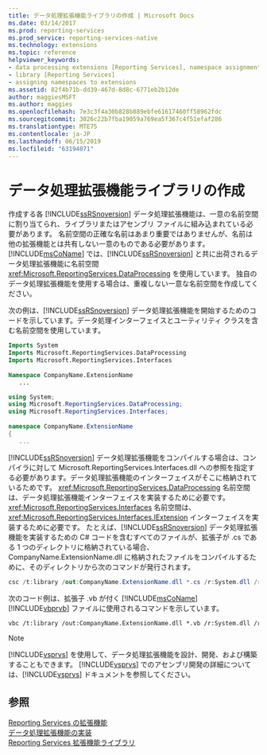 ```yaml
---
title: データ処理拡張機能ライブラリの作成 | Microsoft Docs
ms.date: 03/14/2017
ms.prod: reporting-services
ms.prod_service: reporting-services-native
ms.technology: extensions
ms.topic: reference
helpviewer_keywords:
- data processing extensions [Reporting Services], namespace assignments
- library [Reporting Services]
- assigning namespaces to extensions
ms.assetid: 82f4b71b-dd39-467d-8d8c-6771eb2b12de
author: maggiesMSFT
ms.author: maggies
ms.openlocfilehash: 7e3c3f4a30b828b889ebfe61617460ff58962fdc
ms.sourcegitcommit: 3026c22b7fba19059a769ea5f367c4f51efaf286
ms.translationtype: MTE75
ms.contentlocale: ja-JP
ms.lasthandoff: 06/15/2019
ms.locfileid: "63194071"
---
```

# <a name="creating-a-data-processing-extension-library"></a>データ処理拡張機能ライブラリの作成
  作成する各 [!INCLUDE[ssRSnoversion](../../../includes/ssrsnoversion-md.md)] データ処理拡張機能は、一意の名前空間に割り当てられ、ライブラリまたはアセンブリ ファイルに組み込まれている必要があります。 名前空間の正確な名前はあまり重要ではありませんが、名前は他の拡張機能とは共有しない一意のものである必要があります。 [!INCLUDE[msCoName](../../../includes/msconame-md.md)] では、[!INCLUDE[ssRSnoversion](../../../includes/ssrsnoversion-md.md)] と共に出荷されるデータ処理拡張機能に名前空間 <xref:Microsoft.ReportingServices.DataProcessing> を使用しています。 独自のデータ処理拡張機能を使用する場合は、重複しない一意な名前空間を作成してください。  
  
 次の例は、[!INCLUDE[ssRSnoversion](../../../includes/ssrsnoversion-md.md)] データ処理拡張機能を開始するためのコードを示しています。データ処理インターフェイスとユーティリティ クラスを含む名前空間を使用しています。  
  
```vb  
Imports System  
Imports Microsoft.ReportingServices.DataProcessing  
Imports Microsoft.ReportingServices.Interfaces  
  
Namespace CompanyName.ExtensionName  
   ...  
```  
  
```csharp  
using System;  
using Microsoft.ReportingServices.DataProcessing;  
using Microsoft.ReportingServices.Interfaces;  
  
namespace CompanyName.ExtensionName  
{  
   ...  
```  
  
 [!INCLUDE[ssRSnoversion](../../../includes/ssrsnoversion-md.md)] データ処理拡張機能をコンパイルする場合は、コンパイラに対して Microsoft.ReportingServices.Interfaces.dll への参照を指定する必要があります。データ処理拡張機能のインターフェイスがそこに格納されているためです。 <xref:Microsoft.ReportingServices.DataProcessing> 名前空間は、データ処理拡張機能インターフェイスを実装するために必要です。<xref:Microsoft.ReportingServices.Interfaces> 名前空間は、<xref:Microsoft.ReportingServices.Interfaces.IExtension> インターフェイスを実装するために必要です。 たとえば、[!INCLUDE[ssRSnoversion](../../../includes/ssrsnoversion-md.md)] データ処理拡張機能を実装するための C# コードを含むすべてのファイルが、拡張子が .cs である 1 つのディレクトリに格納されている場合、CompanyName.ExtensionName.dll に格納されたファイルをコンパイルするために、そのディレクトリから次のコマンドが発行されます。  
  
```csharp  
csc /t:library /out:CompanyName.ExtensionName.dll *.cs /r:System.dll /r:Microsoft.ReportingServices.Interfaces.dll  
```  
  
 次のコード例は、拡張子 .vb が付く [!INCLUDE[msCoName](../../../includes/msconame-md.md)] [!INCLUDE[vbprvb](../../../includes/vbprvb-md.md)] ファイルに使用されるコマンドを示しています。  
  
```vb  
vbc /t:library /out:CompanyName.ExtensionName.dll *.vb /r:System.dll /r:Microsoft.ReportingServices.Interfaces.dll  
```  
  
> [!NOTE]  
>  [!INCLUDE[vsprvs](../../../includes/vsprvs-md.md)] を使用して、データ処理拡張機能を設計、開発、および構築することもできます。 [!INCLUDE[vsprvs](../../../includes/vsprvs-md.md)] でのアセンブリ開発の詳細については、[!INCLUDE[vsprvs](../../../includes/vsprvs-md.md)] ドキュメントを参照してください。  
  
## <a name="see-also"></a>参照  
 [Reporting Services の拡張機能](../../../reporting-services/extensions/reporting-services-extensions.md)   
 [データ処理拡張機能の実装](../../../reporting-services/extensions/data-processing/implementing-a-data-processing-extension.md)   
 [Reporting Services 拡張機能ライブラリ](../../../reporting-services/extensions/reporting-services-extension-library.md)  
  
  
